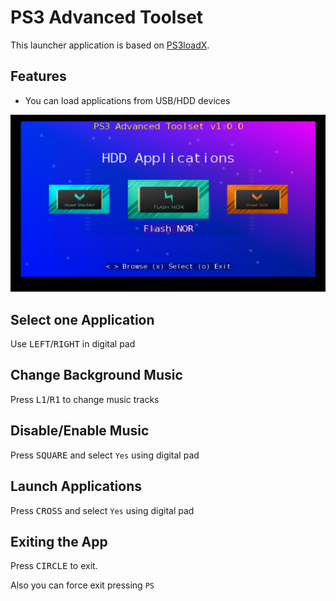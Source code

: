 # PS3 Advanced Toolset

This launcher application is based on [PS3loadX](https://github.com/bucanero/PS3loadX/).

## Features
- You can load applications from USB/HDD devices

![PS3AdvTool](./PS3%20Advanced%20Tools.png)

Select one Application
----------------------

Use <kbd>LEFT</kbd>/<kbd>RIGHT</kbd> in digital pad

Change Background Music
-----------------------

Press <kbd>L1</kbd>/<kbd>R1</kbd> to change music tracks

Disable/Enable Music
--------------------

Press <kbd>SQUARE</kbd> and select `Yes` using digital pad

Launch Applications
-------------------

Press <kbd>CROSS</kbd> and select `Yes` using digital pad

Exiting the App
---------------------

Press <kbd>CIRCLE</kbd> to exit.

Also you can force exit pressing `PS`
